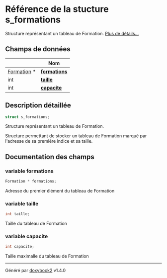 # Référence de la stucture s_formations

Structure représentant un tableau de Formation.  [Plus de détails...](#description-détaillée)

## Champs de données

|                | Nom           |
| -------------- | -------------- |
| [Formation](/Files/formation_8h.md#typedef-formation) * | **[formations](/Classes/structs__formations.md#variable-formations)**  |
| int | **[taille](/Classes/structs__formations.md#variable-taille)**  |
| int | **[capacite](/Classes/structs__formations.md#variable-capacite)**  |

## Description détaillée

```c
struct s_formations;
```

Structure représentant un tableau de Formation.

Structure permettant de stocker un tableau de Formation marqué par l'adresse de sa première indice et sa taille.

## Documentation des champs

### variable formations

```c
Formation * formations;
```

Adresse du premier élément du tableau de Formation

### variable taille

```c
int taille;
```

Taille du tableau de Formation

### variable capacite

```c
int capacite;
```

Taille maximalle du tableau de Formation

---

Généré par [doxybook2](https://github.com/matusnovak/doxybook2) v1.4.0
